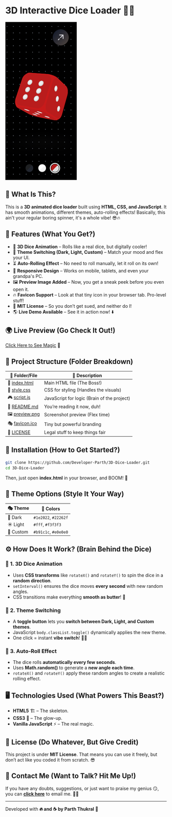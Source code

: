 # 3D Interactive Dice Loader 🎲🔥

![3D Dice Loader](preview.png)

## 🤯 What Is This?
This is a **3D animated dice loader** built using **HTML, CSS, and JavaScript**. It has smooth animations, different themes, auto-rolling effects! Basically, this ain't your regular boring spinner, it's a whole vibe! 😎🔥

## 🚀 Features (What You Get?)
- 🎲 **3D Dice Animation** – Rolls like a real dice, but digitally cooler!
- 🎨 **Theme Switching (Dark, Light, Custom)** – Match your mood and flex your UI.
- ⏳ **Auto-Rolling Effect** – No need to roll manually, let it roll on its own!
- 📱 **Responsive Design** – Works on mobile, tablets, and even your grandpa's PC.
- 🖼️ **Preview Image Added** – Now, you get a sneak peek before you even open it.
- 🔥 **Favicon Support** – Look at that tiny icon in your browser tab. Pro-level stuff!
- 📜 **MIT License** – So you don’t get sued, and neither do I!
- 🌎 **Live Demo Available** – See it in action now! ⬇️

## 🌍 Live Preview (Go Check It Out!)
[Click Here to See Magic](https://3-d-interactive-dice-loader-developer-parths-projects.vercel.app/) 🚀

## 📂 Project Structure (Folder Breakdown)

| 📁 Folder/File | 📄 Description |
|--------------|---------------|
| 📄 [index.html](index.html) | Main HTML file (The Boss!) |
| 🎨 [style.css](style.css) | CSS for styling (Handles the visuals) |
| 🎮 [script.js](script.js) | JavaScript for logic (Brain of the project) |
| 📜 [README.md](README.md) | You’re reading it now, duh! |
| 🖼️ [preview.png](preview.png) | Screenshot preview (Flex time) |
| 🎭 [favicon.ico](favicon.ico) | Tiny but powerful branding |
| 📜 [LICENSE](LICENSE) | Legal stuff to keep things fair |

## 🔧 Installation (How to Get Started?)
```sh
git clone https://github.com/Developer-Parth/3D-Dice-Loader.git
cd 3D-Dice-Loader
```
Then, just open **index.html** in your browser, and BOOM! 🎇

## 🎨 Theme Options (Style It Your Way)

| 🎭 Theme  | 🎨 Colors |
|--------|--------------------------|
| 🌙 Dark   | `#1e2022`, `#22262f`  |
| ☀️ Light  | `#fff`, `#f3f3f3`  |
| 🎨 Custom | `#b91c1c`, `#e0e0e0`  |

## ⚙️ How Does It Work? (Brain Behind the Dice)
### 🔹 **1. 3D Dice Animation**
- Uses **CSS transforms** like `rotateX()` and `rotateY()` to spin the dice in a **random direction**.
- `setInterval()` ensures the dice moves **every second** with new random angles.
- CSS transitions make everything **smooth as butter**! 🧈

### 🔹 **2. Theme Switching**
- A **toggle button** lets you **switch between Dark, Light, and Custom themes**.
- JavaScript `body.classList.toggle()` dynamically applies the new theme.
- One click = instant **vibe switch**! 🔄✨

### 🔹 **3. Auto-Roll Effect**
- The dice rolls **automatically every few seconds**.
- Uses **Math.random()** to generate a **new angle each time**.
- `rotateX()` and `rotateY()` apply these random angles to create a realistic rolling effect.

## 🖥️ Technologies Used (What Powers This Beast?)
- **HTML5** 🏗️ – The skeleton.
- **CSS3** 🎨 – The glow-up.
- **Vanilla JavaScript** ⚡ – The real magic.

## 📜 License (Do Whatever, But Give Credit)
This project is under **MIT License**. That means you can use it freely, but don’t act like you coded it from scratch. 😎

## 📩 Contact Me (Want to Talk? Hit Me Up!)
If you have any doubts, suggestions, or just want to praise my genius 😏, you can **[click here](mailto:parththukral16@gmail.com)** to email me. 📧🔥

---
Developed with **🔥 and ☕ by Parth Thukral** 🚀

